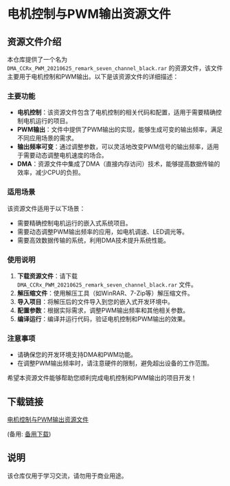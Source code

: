 # 电机控制与PWM输出资源文件

## 资源文件介绍

本仓库提供了一个名为 `DMA_CCRx_PWM_20210625_remark_seven_channel_black.rar` 的资源文件，该文件主要用于电机控制和PWM输出。以下是该资源文件的详细描述：

### 主要功能

- **电机控制**：该资源文件包含了电机控制的相关代码和配置，适用于需要精确控制电机运行的项目。
- **PWM输出**：文件中提供了PWM输出的实现，能够生成可变的输出频率，满足不同应用场景的需求。
- **输出频率可变**：通过调整参数，可以灵活地改变PWM信号的输出频率，适用于需要动态调整电机速度的场合。
- **DMA**：资源文件中集成了DMA（直接内存访问）技术，能够提高数据传输的效率，减少CPU的负担。

### 适用场景

该资源文件适用于以下场景：

- 需要精确控制电机运行的嵌入式系统项目。
- 需要动态调整PWM输出频率的应用，如电机调速、LED调光等。
- 需要高效数据传输的系统，利用DMA技术提升系统性能。

### 使用说明

1. **下载资源文件**：请下载 `DMA_CCRx_PWM_20210625_remark_seven_channel_black.rar` 文件。
2. **解压缩文件**：使用解压工具（如WinRAR、7-Zip等）解压缩文件。
3. **导入项目**：将解压后的文件导入到您的嵌入式开发环境中。
4. **配置参数**：根据实际需求，调整PWM输出频率和其他相关参数。
5. **编译运行**：编译并运行代码，验证电机控制和PWM输出的效果。

### 注意事项

- 请确保您的开发环境支持DMA和PWM功能。
- 在调整PWM输出频率时，请注意硬件的限制，避免超出设备的工作范围。

希望本资源文件能够帮助您顺利完成电机控制和PWM输出的项目开发！

## 下载链接
[电机控制与PWM输出资源文件](https://pan.quark.cn/s/215a960e050b) 

(备用: [备用下载](https://pan.baidu.com/s/1tMh_3WeYZ-eHSpQlMLpP7w?pwd=1234))

## 说明

该仓库仅用于学习交流，请勿用于商业用途。
